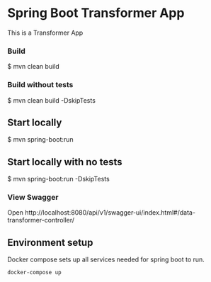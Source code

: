# Spring Boot Transformer App

This is a Transformer App

### Build
$ mvn clean build

### Build without tests
$ mvn clean build -DskipTests

## Start locally
$ mvn spring-boot:run

## Start locally with no tests
$ mvn spring-boot:run -DskipTests

### View Swagger
Open http://localhost:8080/api/v1/swagger-ui/index.html#/data-transformer-controller/

## Environment setup
Docker compose sets up all services needed for spring boot to run.
```
docker-compose up
``` 
